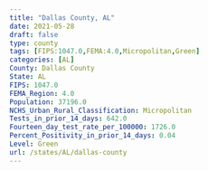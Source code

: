 ```yaml
---
title: "Dallas County, AL"
date: 2021-05-28
draft: false
type: county
tags: [FIPS:1047.0,FEMA:4.0,Micropolitan,Green]
categories: [AL]
County: Dallas County
State: AL
FIPS: 1047.0
FEMA_Region: 4.0
Population: 37196.0
NCHS_Urban_Rural_Classification: Micropolitan
Tests_in_prior_14_days: 642.0
Fourteen_day_test_rate_per_100000: 1726.0
Percent_Positivity_in_prior_14_days: 0.04
Level: Green
url: /states/AL/dallas-county
---
```




